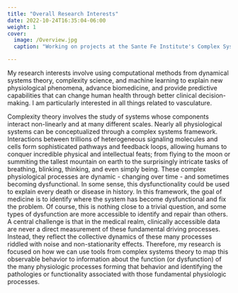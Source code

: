 ```yaml
---
title: "Overall Research Interests"
date: 2022-10-24T16:35:04-06:00
weight: 1
cover:
  image: /Overview.jpg
  caption: "Working on projects at the Sante Fe Institute's Complex Systems Summer School"

---
```

My research interests involve using computational methods from dynamical systems theory, complexity science, and machine learning to explain new physiological phenomena, advance biomedicine, and provide predictive capabilities that can change human health through better clinical decision-making. I am particularly interested in all things related to vasculature. 


Complexity theory involves the study of systems whose components interact non-linearly and at many different scales. Nearly all physiological systems can be conceptualized through a complex systems framework. Interactions between trillions of heterogeneous signaling molecules and cells form sophisticated pathways and feedback loops, allowing humans to conquer incredible physical and intellectual feats; from flying to the moon or summiting the tallest mountain on earth to the surprisingly intricate tasks of breathing, blinking, thinking, and even simply being. These complex physiological processes are dynamic - changing over time - and sometimes becoming dysfunctional. In some sense, this dysfunctionality could be used to explain every death or disease in history. In this framework, the goal of medicine is to identify where the system has become dysfunctional and fix the problem. Of course, this is nothing close to a trivial question, and some types of dysfunction are more accessible to identify and repair than others. A central challenge is that in the medical realm, clinically accessible data are never a direct measurement of these fundamental driving processes. Instead, they reflect the collective dynamics of these many processes riddled with noise and non-stationarity effects. Therefore, my research is focused on how we can use tools from complex systems theory to map this observable behavior to information about the function (or dysfunction) of the many physiologic processes forming that behavior and identifying the pathologies or functionality associated with those fundamental physiologic processes. 